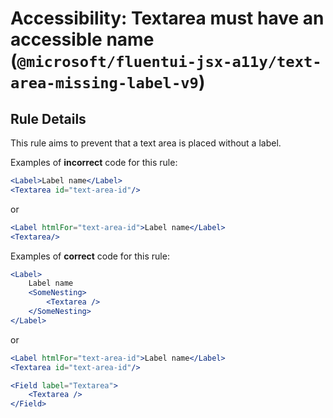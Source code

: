 # Accessibility: Textarea must have an accessible name (`@microsoft/fluentui-jsx-a11y/text-area-missing-label-v9`)

<!-- end auto-generated rule header -->

## Rule Details

This rule aims to prevent that a text area is placed without a label.

Examples of **incorrect** code for this rule:

```jsx
<Label>Label name</Label>
<Textarea id="text-area-id"/>
```

or

```jsx
<Label htmlFor="text-area-id">Label name</Label>
<Textarea/>
```

Examples of **correct** code for this rule:

```jsx
<Label>
    Label name
    <SomeNesting>
        <Textarea />
    </SomeNesting>
</Label>
```

or

```jsx
<Label htmlFor="text-area-id">Label name</Label>
<Textarea id="text-area-id"/>
```

```jsx
<Field label="Textarea">
    <Textarea />
</Field>
```
